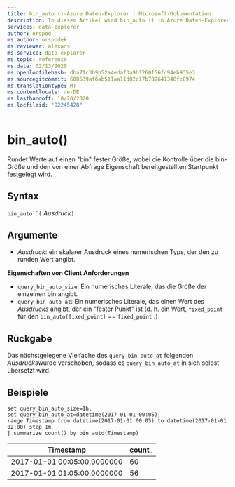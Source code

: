 ```yaml
---
title: bin_auto ()-Azure Daten-Explorer | Microsoft-Dokumentation
description: In diesem Artikel wird bin_auto () in Azure Daten-Explorer beschrieben.
services: data-explorer
author: orspod
ms.author: orspodek
ms.reviewer: alexans
ms.service: data-explorer
ms.topic: reference
ms.date: 02/13/2020
ms.openlocfilehash: dba71c3b9b52a4edaf3a9b1260f56fc94eb935e3
ms.sourcegitcommit: 608539af6ab511aa11d82c17b782641340fc8974
ms.translationtype: MT
ms.contentlocale: de-DE
ms.lasthandoff: 10/20/2020
ms.locfileid: "92245428"
---
```

# <a name="bin_auto"></a>bin_auto()

Rundet Werte auf einen "bin" fester Größe, wobei die Kontrolle über die bin-Größe und den von einer Abfrage Eigenschaft bereitgestellten Startpunkt festgelegt wird.

## <a name="syntax"></a>Syntax

`bin_auto``(` *Ausdruck*`)`

## <a name="arguments"></a>Argumente

* *Ausdruck*: ein skalarer Ausdruck eines numerischen Typs, der den zu runden Wert angibt.

**Eigenschaften von Client Anforderungen**

* `query_bin_auto_size`: Ein numerisches Literale, das die Größe der einzelnen bin angibt.
* `query_bin_auto_at`: Ein numerisches Literale, das einen Wert des *Ausdrucks* angibt, der ein "fester Punkt" ist (d. h. ein Wert, `fixed_point` für den `bin_auto(fixed_point)` == `fixed_point` .)

## <a name="returns"></a>Rückgabe

Das nächstgelegene Vielfache des `query_bin_auto_at` folgenden *Ausdrucks*wurde verschoben, sodass es `query_bin_auto_at` in sich selbst übersetzt wird.

## <a name="examples"></a>Beispiele

```kusto
set query_bin_auto_size=1h;
set query_bin_auto_at=datetime(2017-01-01 00:05);
range Timestamp from datetime(2017-01-01 00:05) to datetime(2017-01-01 02:00) step 1m
| summarize count() by bin_auto(Timestamp)
```

|Timestamp                    | count_|
|-----------------------------|-------|
|2017-01-01 00:05:00.0000000  | 60    |
|2017-01-01 01:05:00.0000000  | 56    |